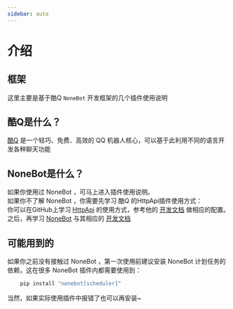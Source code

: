 ```yaml
---
sidebar: auto
---
```


# **介绍** 

## 框架
这里主要是基于酷Q `NoneBot` 开发框架的几个插件使用说明

## 酷Q是什么？
[酷Q](https://cqp.cc) 是一个轻巧、免费、高效的 QQ 机器人核心，可以基于此利用不同的语言开发各种聊天功能

## NoneBot是什么？
如果你使用过 NoneBot ，可马上进入插件使用说明。<br/>
如果你不了解 NoneBot ，你需要先学习 酷Q 的HttpApi插件使用方式：<br/>
你可以在GitHub上学习 [HttpApi](https://github.com/richardchien/coolq-http-api) 的使用方式，参考他的 [开发文档](https://cqhttp.cc/docs/) 做相应的配置。<br/>
之后，再学习 [NoneBot](https://github.com/richardchien/nonebot) 与其相应的 [开发文档](https://nonebot.cqp.moe/) 

## 可能用到的
如果你之前没有接触过 NoneBot ，第一次使用前建议安装 NoneBot 计划任务的依赖，这在很多 NoneBot 插件内都需要使用到：
```python
    pip install "nonebot[scheduler]"
```
当然，如果实际使用插件中报错了也可以再安装~